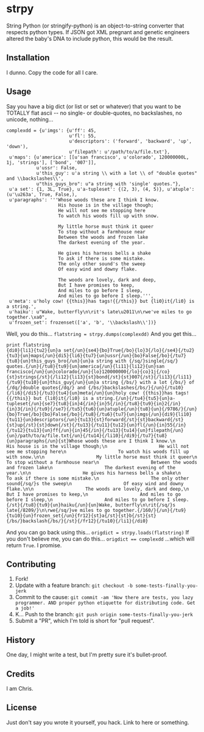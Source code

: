 # strpy
String Python (or stringify-python) is an object-to-string converter that respects python types. If JSON got XML pregnant and genetic engineers altered the baby's DNA to include python, this would be the result.
## Installation
I dunno. Copy the code for all I care.
## Usage
Say you have a big dict (or list or set or whatever) that you want to be TOTALLY flat ascii -- no single- or double-quotes, no backslashes, no unicode, nothing...
```
complexdd = {u'imgs': {u'ff': 45,
                       u'fl': 55,
                       u'descriptors': ('forward', 'backward', 'up', 'down'),
                       u'filepath': u'/path/to/a/file.txt'},
 u'maps': {u'america': [[u'san francisco', u'colorado', 120000000L, 1j, 'strings'], ['bond', '007']],
           u'ussr': False,
           u'this_guy': u'a string \\ with a lot \\ of "double quotes" and \\backslashes\\',
           u"this_guys_bro": u"a string with 'single' quotes."},
 u'a set': {1, 3L, True}, u'a-tupleset': {(2, 3), (4, 5)}, u'atuple': (u'\u263a', True, False,),
 u'paragraphs': '''Whose woods these are I think I know.
                   His house is in the village though;
                   He will not see me stopping here
                   To watch his woods fill up with snow.

                   My little horse must think it queer
                   To stop without a farmhouse near
                   Between the woods and frozen lake
                   The darkest evening of the year.

                   He gives his harness bells a shake
                   To ask if there is some mistake.
                   The only other sound's the sweep
                   Of easy wind and downy flake.

                   The woods are lovely, dark and deep,
                   But I have promises to keep,
                   And miles to go before I sleep,
                   And miles to go before I sleep.''',
 u'meta': u'holy cow! {{this}}has tags!{{/this}} but {li0}it{/li0} is a string.',
 u'haiku': u"Wake, butterfly\n\rit's late\u2011\n\rwe've miles to go together.\xa0",
 u'frozen_set': frozenset(['a', 'b', '\\backslash\\'])}
```
Well, you do this...
`flatstring = strpy.dumps(complexdd)`
And you get this...
```
print flatstring
{di0}{li1}{tu2}{un}a set{/un}{se4}{bo}True{/bo}{lo}3{/lo}{/se4}{/tu2}{tu3}{un}maps{/un}{di5}{li6}{tu7}{un}ussr{/un}{bo}False{/bo}{/tu7}{tu8}{un}this_guys_bro{/un}{un}a string with {/sq/}single{/sq/} quotes.{/un}{/tu8}{tu9}{un}america{/un}{li11}{li12}{un}san francisco{/un}{un}colorado{/un}{lo}120000000{/lo}{co}1j{/co}{st}strings{/st}{/li12}{li13}{st}bond{/st}{st}007{/st}{/li13}{/li11}{/tu9}{tu10}{un}this_guy{/un}{un}a string {/bs/} with a lot {/bs/} of {/dq/}double quotes{/dq/} and {/bs/}backslashes{/bs/}{/un}{/tu10}{/li6}{/di5}{/tu3}{tu4}{un}meta{/un}{un}holy cow! {{this}}has tags!{{/this}} but {li0}it{/li0} is a string.{/un}{/tu4}{tu5}{un}a-tupleset{/un}{se7}{tu8}{in}4{/in}{in}5{/in}{/tu8}{tu9}{in}2{/in}{in}3{/in}{/tu9}{/se7}{/tu5}{tu6}{un}atuple{/un}{tu8}{un}{/9786/}{/un}{bo}True{/bo}{bo}False{/bo}{/tu8}{/tu6}{tu7}{un}imgs{/un}{di9}{li10}{tu11}{un}descriptors{/un}{tu13}{st}forward{/st}{st}backward{/st}{st}up{/st}{st}down{/st}{/tu13}{/tu11}{tu12}{un}fl{/un}{in}55{/in}{/tu12}{tu13}{un}ff{/un}{in}45{/in}{/tu13}{tu14}{un}filepath{/un}{un}/path/to/a/file.txt{/un}{/tu14}{/li10}{/di9}{/tu7}{tu8}{un}paragraphs{/un}{st}Whose woods these are I think I know.\n                   His house is in the village though;\n                   He will not see me stopping here\n                   To watch his woods fill up with snow.\n\n                   My little horse must think it queer\n                   To stop without a farmhouse near\n                   Between the woods and frozen lake\n                   The darkest evening of the year.\n\n                   He gives his harness bells a shake\n                   To ask if there is some mistake.\n                   The only other sound{/sq/}s the sweep\n                   Of easy wind and downy flake.\n\n                   The woods are lovely, dark and deep,\n                   But I have promises to keep,\n                   And miles to go before I sleep,\n                   And miles to go before I sleep.{/st}{/tu8}{tu9}{un}haiku{/un}{un}Wake, butterfly\n\rit{/sq/}s late{/8209/}\n\rwe{/sq/}ve miles to go together.{/160/}{/un}{/tu9}{tu10}{un}frozen_set{/un}{fr12}{st}a{/st}{st}b{/st}{st}{/bs/}backslash{/bs/}{/st}{/fr12}{/tu10}{/li1}{/di0}
```
And you can go back using this...
`origdict = strpy.loads(flatstring)`
If you don't believe me, you can do this...
`origdict == complexdd`
...which will return `True`. I promise.
## Contributing
1. Fork!
2. Update with a feature branch: `git checkout -b some-tests-finally-you-jerk`
3. Commit to the cause: `git commit -am 'Now there are tests, you lazy programmer. AND proper python etiquette for distributing code. Get a job!'`
4. K... Push to the branch: `git push origin some-tests-finally-you-jerk`
5. Submit a "PR", which I'm told is short for "pull request".
## History
One day, I might write a test, but I'm pretty sure it's bullet-proof.
## Credits
I am Chris.
## License
Just don't say you wrote it yourself, you hack. Link to here or something.
